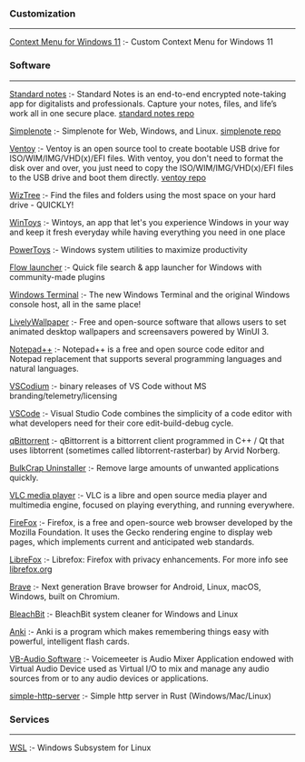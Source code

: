 ### Customization
----------------------------------------------
[Context Menu for Windows 11](https://github.com/ikas-mc/ContextMenuForWindows11) :- Custom Context Menu for Windows 11


### Software
----------------------------------------------
[Standard notes](https://standardnotes.com/) :- Standard Notes is an end-to-end encrypted note-taking app for digitalists and professionals. Capture your notes, files, and life’s work all in one secure place. [standard notes repo](https://github.com/standardnotes/app)

[Simplenote](https://simplenote.com/) :- Simplenote for Web, Windows, and Linux. [simplenote repo](https://github.com/Automattic/simplenote-electron)

[Ventoy](https://www.ventoy.net/en/index.html) :- Ventoy is an open source tool to create bootable USB drive for ISO/WIM/IMG/VHD(x)/EFI files. With ventoy, you don't need to format the disk over and over, you just need to copy the ISO/WIM/IMG/VHD(x)/EFI files to the USB drive and boot them directly. [ventoy repo](https://github.com/ventoy/Ventoy)

[WizTree](https://diskanalyzer.com/) :- Find the files and folders using the most space on your hard drive - QUICKLY!

[WinToys](https://apps.microsoft.com/store/detail/wintoys/9P8LTPGCBZXD) :- Wintoys, an app that let's you experience Windows in your way and keep it fresh everyday while having everything you need in one place

[PowerToys](https://github.com/microsoft/PowerToys) :- Windows system utilities to maximize productivity 

[Flow launcher](https://github.com/Flow-Launcher/Flow.Launcher) :- Quick file search & app launcher for Windows with community-made plugins 

[Windows Terminal](https://github.com/microsoft/terminal) :- The new Windows Terminal and the original Windows console host, all in the same place! 

[LivelyWallpaper](https://github.com/rocksdanister/lively) :- Free and open-source software that allows users to set animated desktop wallpapers and screensavers powered by WinUI 3. 

[Notepad++](https://github.com/notepad-plus-plus/notepad-plus-plus) :- Notepad++ is a free and open source code editor and Notepad replacement that supports several programming languages and natural languages.

[VSCodium](https://github.com/VSCodium/vscodium) :- binary releases of VS Code without MS branding/telemetry/licensing 

[VSCode](https://github.com/microsoft/vscode) :- Visual Studio Code combines the simplicity of a code editor with what developers need for their core edit-build-debug cycle. 

[qBittorrent](https://github.com/qbittorrent/qBittorrent) :- qBittorrent is a bittorrent client programmed in C++ / Qt that uses libtorrent (sometimes called libtorrent-rasterbar) by Arvid Norberg.

[BulkCrap Uninstaller](https://github.com/Klocman/Bulk-Crap-Uninstaller) :- Remove large amounts of unwanted applications quickly. 

[VLC media player](https://github.com/videolan/vlc) :- VLC is a libre and open source media player and multimedia engine, focused on playing everything, and running everywhere.

[FireFox](https://www.mozilla.org/en-US/firefox/new/) :- Firefox, is a free and open-source web browser developed by the Mozilla Foundation. It uses the Gecko rendering engine to display web pages, which implements current and anticipated web standards.

[LibreFox](https://github.com/intika/Librefox) :- Librefox: Firefox with privacy enhancements. For more info see [librefox.org](https://librefox.org/)

[Brave](https://github.com/brave/brave-browser) :- Next generation Brave browser for Android, Linux, macOS, Windows, built on Chromium. 

[BleachBit](https://github.com/bleachbit/bleachbit) :- BleachBit system cleaner for Windows and Linux 

[Anki](https://github.com/ankitects/anki) :- Anki is a program which makes remembering things easy with powerful, intelligent flash cards.

[VB-Audio Software](https://vb-audio.com/Voicemeeter/index.htm) :- Voicemeeter is Audio Mixer Application endowed with Virtual Audio Device used as Virtual I/O to mix and manage any audio sources from or to any audio devices or applications.

[simple-http-server](https://github.com/TheWaWaR/simple-http-server) :- Simple http server in Rust (Windows/Mac/Linux) 


### Services
----------------------------------------------
[WSL](https://aka.ms/wsl) :- Windows Subsystem for Linux